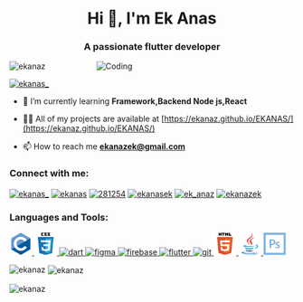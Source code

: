 
<h1 align="center">Hi 👋, I'm Ek Anas</h1>
<h3 align="center">A passionate flutter developer</h3>
<img align="right" alt="Coding" width="350" src="https://media4.giphy.com/media/qgQUggAC3Pfv687qPC/200.webp?cid=ecf05e47g0zrr5y7jf4vh5ywjyz849d9fjogr02otdvflnzn&rid=200.webp&ct=g">
<p align="left"> <img src="https://komarev.com/ghpvc/?username=ekanaz&label=Profile%20views&color=0e75b6&style=flat" alt="ekanaz" /> </p>

<p align="left"> <a href="https://twitter.com/ekanas_" target="blank"><img src="https://img.shields.io/twitter/follow/ekanas_?logo=twitter&style=for-the-badge" alt="ekanas_" /></a> </p>

- 🌱 I’m currently learning **Framework,Backend Node js,React**

- 👨‍💻 All of my projects are available at [https://ekanaz.github.io/EKANAS/](https://ekanaz.github.io/EKANAS/)

- 📫 How to reach me **ekanazek@gmail.com**

<h3 align="left">Connect with me:</h3>
<p align="left">
<a href="https://twitter.com/ekanas_" target="blank"><img align="center" src="https://raw.githubusercontent.com/rahuldkjain/github-profile-readme-generator/master/src/images/icons/Social/twitter.svg" alt="ekanas_" height="30" width="40" /></a>
<a href="https://linkedin.com/in/ekanas" target="blank"><img align="center" src="https://raw.githubusercontent.com/rahuldkjain/github-profile-readme-generator/master/src/images/icons/Social/linked-in-alt.svg" alt="ekanas" height="30" width="40" /></a>
<a href="https://stackoverflow.com/users/281254" target="blank"><img align="center" src="https://raw.githubusercontent.com/rahuldkjain/github-profile-readme-generator/master/src/images/icons/Social/stack-overflow.svg" alt="281254" height="30" width="40" /></a>
<a href="https://fb.com/ekanasek" target="blank"><img align="center" src="https://raw.githubusercontent.com/rahuldkjain/github-profile-readme-generator/master/src/images/icons/Social/facebook.svg" alt="ekanasek" height="30" width="40" /></a>
<a href="https://instagram.com/ek_anaz" target="blank"><img align="center" src="https://raw.githubusercontent.com/rahuldkjain/github-profile-readme-generator/master/src/images/icons/Social/instagram.svg" alt="ek_anaz" height="30" width="40" /></a>
<a href="https://www.hackerrank.com/ekanazek" target="blank"><img align="center" src="https://raw.githubusercontent.com/rahuldkjain/github-profile-readme-generator/master/src/images/icons/Social/hackerrank.svg" alt="ekanazek" height="30" width="40" /></a>
</p>

<h3 align="left">Languages and Tools:</h3>
<p align="left"> <a href="https://www.cprogramming.com/" target="_blank" rel="noreferrer"> <img src="https://raw.githubusercontent.com/devicons/devicon/master/icons/c/c-original.svg" alt="c" width="40" height="40"/> </a> <a href="https://www.w3schools.com/css/" target="_blank" rel="noreferrer"> <img src="https://raw.githubusercontent.com/devicons/devicon/master/icons/css3/css3-original-wordmark.svg" alt="css3" width="40" height="40"/> </a> <a href="https://dart.dev" target="_blank" rel="noreferrer"> <img src="https://www.vectorlogo.zone/logos/dartlang/dartlang-icon.svg" alt="dart" width="40" height="40"/> </a> <a href="https://www.figma.com/" target="_blank" rel="noreferrer"> <img src="https://www.vectorlogo.zone/logos/figma/figma-icon.svg" alt="figma" width="40" height="40"/> </a> <a href="https://firebase.google.com/" target="_blank" rel="noreferrer"> <img src="https://www.vectorlogo.zone/logos/firebase/firebase-icon.svg" alt="firebase" width="40" height="40"/> </a> <a href="https://flutter.dev" target="_blank" rel="noreferrer"> <img src="https://www.vectorlogo.zone/logos/flutterio/flutterio-icon.svg" alt="flutter" width="40" height="40"/> </a> <a href="https://git-scm.com/" target="_blank" rel="noreferrer"> <img src="https://www.vectorlogo.zone/logos/git-scm/git-scm-icon.svg" alt="git" width="40" height="40"/> </a> <a href="https://www.w3.org/html/" target="_blank" rel="noreferrer"> <img src="https://raw.githubusercontent.com/devicons/devicon/master/icons/html5/html5-original-wordmark.svg" alt="html5" width="40" height="40"/> </a> <a href="https://www.java.com" target="_blank" rel="noreferrer"> <img src="https://raw.githubusercontent.com/devicons/devicon/master/icons/java/java-original.svg" alt="java" width="40" height="40"/> </a> <a href="https://www.photoshop.com/en" target="_blank" rel="noreferrer"> <img src="https://raw.githubusercontent.com/devicons/devicon/master/icons/photoshop/photoshop-line.svg" alt="photoshop" width="40" height="40"/> </a> </p>

<p><img align="left" src="https://github-readme-stats.vercel.app/api/top-langs?username=ekanaz&show_icons=true&locale=en&layout=compact" alt="ekanaz" /></p>

<p>&nbsp;<img align="center" src="https://github-readme-stats.vercel.app/api?username=ekanaz&show_icons=true&locale=en" alt="ekanaz" /></p>

<p><img align="center" src="https://github-readme-streak-stats.herokuapp.com/?user=ekanaz&" alt="ekanaz" /></p>
